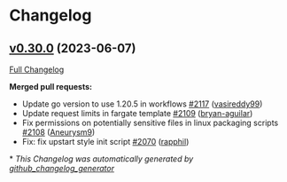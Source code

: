 # Changelog

## [v0.30.0](https://github.com/aws-observability/aws-otel-collector/tree/v0.30.0) (2023-06-07)

[Full Changelog](https://github.com/aws-observability/aws-otel-collector/compare/v0.29.1...v0.30.0)

**Merged pull requests:**

- Update go version to use 1.20.5 in workflows [\#2117](https://github.com/aws-observability/aws-otel-collector/pull/2117) ([vasireddy99](https://github.com/vasireddy99))
- Update request limits in fargate template [\#2109](https://github.com/aws-observability/aws-otel-collector/pull/2109) ([bryan-aguilar](https://github.com/bryan-aguilar))
- Fix permissions on potentially sensitive files in linux packaging scripts [\#2108](https://github.com/aws-observability/aws-otel-collector/pull/2108) ([Aneurysm9](https://github.com/Aneurysm9))
- Fix: fix upstart style init script [\#2070](https://github.com/aws-observability/aws-otel-collector/pull/2070) ([rapphil](https://github.com/rapphil))

\* *This Changelog was automatically generated by [github_changelog_generator](https://github.com/github-changelog-generator/github-changelog-generator)*

